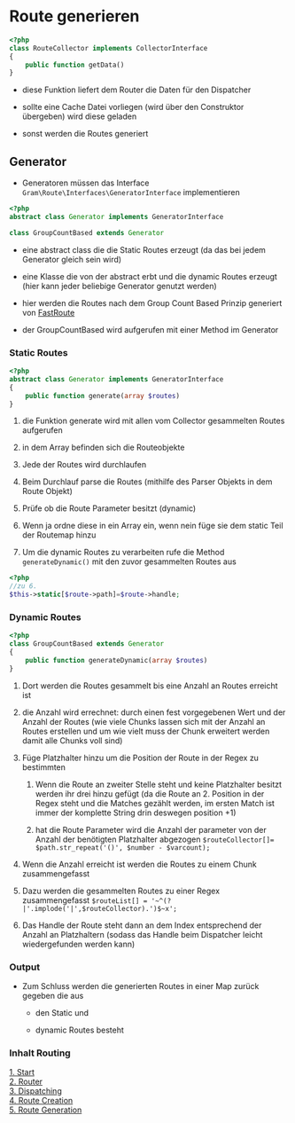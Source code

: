 # Route generieren 
````php
<?php
class RouteCollector implements CollectorInterface
{
	public function getData()
}
````
- diese Funktion liefert dem Router die Daten für den Dispatcher

- sollte eine Cache Datei vorliegen (wird über den Construktor übergeben) wird diese geladen

- sonst werden die Routes generiert

## Generator
- Generatoren müssen das Interface ``Gram\Route\Interfaces\GeneratorInterface`` implementieren

````php
<?php
abstract class Generator implements GeneratorInterface

class GroupCountBased extends Generator
````
- eine abstract class die die Static Routes erzeugt (da das bei jedem Generator gleich sein wird)

- eine Klasse die von der abstract erbt und die dynamic Routes erzeugt (hier kann jeder beliebige Generator genutzt werden)

- hier werden die Routes nach dem Group Count Based Prinzip generiert von [FastRoute](http://nikic.github.io/2014/02/18/Fast-request-routing-using-regular-expressions.html)

- der GroupCountBased wird aufgerufen mit einer Method im Generator

### Static Routes
````php
<?php
abstract class Generator implements GeneratorInterface
{
	public function generate(array $routes)
}
````
1. die Funktion generate wird mit allen vom Collector gesammelten Routes aufgerufen

2. in dem Array befinden sich die Routeobjekte

3. Jede der Routes wird durchlaufen

4. Beim Durchlauf parse die Routes (mithilfe des Parser Objekts in dem Route Objekt)

5. Prüfe ob die Route Parameter besitzt (dynamic)

6. Wenn ja ordne diese in ein Array ein, wenn nein füge sie dem static Teil der Routemap hinzu

7. Um die dynamic Routes zu verarbeiten rufe die Method ``generateDynamic()`` mit den zuvor gesammelten Routes aus

````php
<?php
//zu 6.
$this->static[$route->path]=$route->handle;
````

### Dynamic Routes

````php
<?php
class GroupCountBased extends Generator
{
	public function generateDynamic(array $routes)	
}
````

1. Dort werden die Routes gesammelt bis eine Anzahl an Routes erreicht ist

2. die Anzahl wird errechnet: durch einen fest vorgegebenen Wert und der Anzahl der Routes (wie viele Chunks lassen sich mit der Anzahl an Routes erstellen und um wie vielt muss der Chunk erweitert werden damit alle Chunks voll sind)

3. Füge Platzhalter hinzu um die Position der Route in der Regex zu bestimmten
	
	1. Wenn die Route an zweiter Stelle steht und keine Platzhalter besitzt werden ihr drei hinzu gefügt (da die Route an 2. Position in der Regex steht und die Matches gezählt werden, im ersten Match ist immer der komplette String drin deswegen position +1)
	
	2. hat die Route Parameter wird die Anzahl der parameter von der Anzahl der benötigten Platzhalter abgezogen ``$routeCollector[]= $path.str_repeat('()', $number - $varcount);``

4. Wenn die Anzahl erreicht ist werden die Routes zu einem Chunk zusammengefasst

5. Dazu werden die gesammelten Routes zu einer Regex zusammengefasst ``$routeList[] = '~^(?|'.implode('|',$routeCollector).')$~x';``

6. Das Handle der Route steht dann an dem Index entsprechend der Anzahl an Platzhaltern (sodass das Handle beim Dispatcher leicht wiedergefunden werden kann)

### Output
- Zum Schluss werden die generierten Routes in einer Map zurück gegeben die aus
	
	- den Static und
	
	- dynamic Routes besteht

### Inhalt Routing
[1. Start](index.md) <br>
[2. Router](router.md) <br>
[3. Dispatching](dispatching.md) <br>
[4. Route Creation](routeCreation.md) <br>
[5. Route Generation](routegeneration.md)